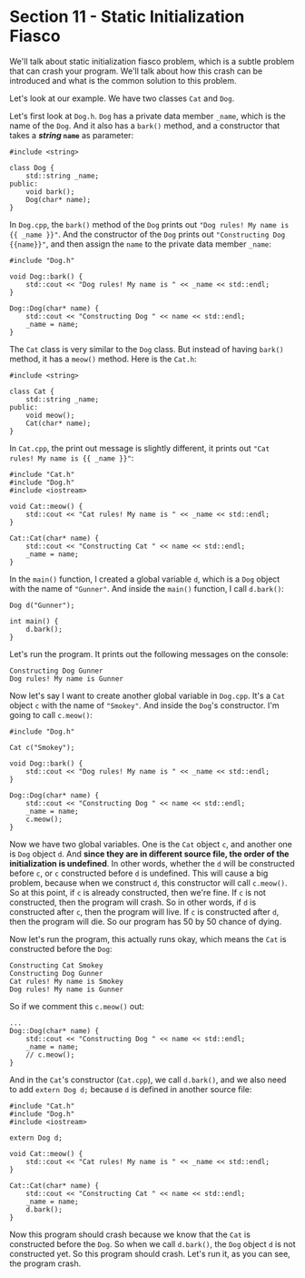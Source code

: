 # Section 11 - Static Initialization Fiasco

We'll talk about static initialization fiasco problem, which is a subtle problem that can crash your program. We'll talk about how this crash can be introduced and what is the common solution to this problem.

Let's look at our example. We have two classes `Cat` and `Dog`.

Let's first look at `Dog.h`. `Dog` has a private data member `_name`, which is the name of the `Dog`. And it also has a `bark()` method, and a constructor that takes a ***string* `name`** as parameter:
```
#include <string>

class Dog {
    std::string _name;
public:
    void bark();
    Dog(char* name);
}
```
In `Dog.cpp`, the `bark()` method of the `Dog` prints out `"Dog rules! My name is {{ _name }}"`. And the constructor of the `Dog` prints out `"Constructing Dog {{name}}"`, and then assign the `name` to the private data member `_name`:
```
#include "Dog.h"

void Dog::bark() {
    std::cout << "Dog rules! My name is " << _name << std::endl;
}

Dog::Dog(char* name) {
    std::cout << "Constructing Dog " << name << std::endl;
    _name = name;
}
```
The `Cat` class is very similar to the `Dog` class. But instead of having `bark()` method, it has a `meow()` method. Here is the `Cat.h`:
```
#include <string>

class Cat {
    std::string _name;
public:
    void meow();
    Cat(char* name);
}
```
In `Cat.cpp`, the print out message is slightly different, it prints out `"Cat rules! My name is {{ _name }}"`:
```
#include "Cat.h"
#include "Dog.h"
#include <iostream>

void Cat::meow() {
    std::cout << "Cat rules! My name is " << _name << std::endl;
}

Cat::Cat(char* name) {
    std::cout << "Constructing Cat " << name << std::endl;
    _name = name;
}
```
In the `main()` function, I created a global variable `d`, which is a `Dog` object with the name of `"Gunner"`. And inside the `main()` function, I call `d.bark()`:
```
Dog d("Gunner");

int main() {
    d.bark();
}
```
Let's run the program. It prints out the following messages on the console:
```
Constructing Dog Gunner
Dog rules! My name is Gunner
```

Now let's say I want to create another global variable in `Dog.cpp`. It's a `Cat` object `c` with the name of `"Smokey"`. And inside the `Dog`'s constructor. I'm going to call `c.meow()`:
```
#include "Dog.h"

Cat c("Smokey");

void Dog::bark() {
    std::cout << "Dog rules! My name is " << _name << std::endl;
}

Dog::Dog(char* name) {
    std::cout << "Constructing Dog " << name << std::endl;
    _name = name;
    c.meow();
}
```
Now we have two global variables. One is the `Cat` object `c`, and another one is `Dog` object `d`. And **since they are in different source file, the order of the initialization is undefined**. In other words, whether the `d` will be constructed before `c`, or `c` constructed before `d` is undefined. This will cause a big problem, because when we construct `d`, this constructor will call `c.meow()`. So at this point, if `c` is already constructed, then we're fine. If `c` is not constructed, then the program will crash. So in other words, if `d` is constructed after `c`, then the program will live. If `c` is constructed after `d`, then the program will die. So our program has 50 by 50 chance of dying.

Now let's run the program, this actually runs okay, which means the `Cat` is constructed before the `Dog`:
```
Constructing Cat Smokey
Constructing Dog Gunner
Cat rules! My name is Smokey
Dog rules! My name is Gunner
```
So if we comment this `c.meow()` out:
```
...
Dog::Dog(char* name) {
    std::cout << "Constructing Dog " << name << std::endl;
    _name = name;
    // c.meow();
}
```
And in the `Cat`'s constructor (`Cat.cpp`), we call `d.bark()`, and we also need to add `extern Dog d;` because `d` is defined in another source file:
```
#include "Cat.h"
#include "Dog.h"
#include <iostream>

extern Dog d;

void Cat::meow() {
    std::cout << "Cat rules! My name is " << _name << std::endl;
}

Cat::Cat(char* name) {
    std::cout << "Constructing Cat " << name << std::endl;
    _name = name;
    d.bark();
}
```
Now this program should crash because we know that the `Cat` is constructed before the `Dog`. So when we call `d.bark()`, the `Dog` object `d` is not constructed yet. So this program should crash. Let's run it, as you can see, the program crash.